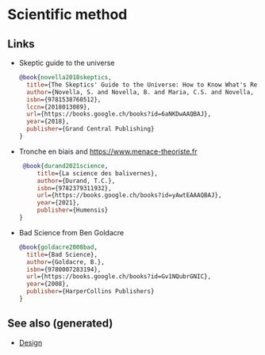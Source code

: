 # Scientific method

## Links

-   Skeptic guide to the universe

    ``` bibtex
    @book{novella2018skeptics,
      title={The Skeptics' Guide to the Universe: How to Know What's Really Real in a World Increasingly Full of Fake},
      author={Novella, S. and Novella, B. and Maria, C.S. and Novella, J. and Bernstein, E.},
      isbn={9781538760512},
      lccn={2018013089},
      url={https://books.google.ch/books?id=6aNKDwAAQBAJ},
      year={2018},
      publisher={Grand Central Publishing}
    }
    ```

-   Tronche en biais and <https://www.menace-theoriste.fr>

    ``` bibtex
     @book{durand2021science,
         title={La science des balivernes},
         author={Durand, T.C.},
         isbn={9782379311932},
         url={https://books.google.ch/books?id=yAwtEAAAQBAJ},
         year={2021},
         publisher={Humensis}
    }

    ```

-   Bad Science from Ben Goldacre

    ``` bibtex
    @book{goldacre2008bad,
      title={Bad Science},
      author={Goldacre, B.},
      isbn={9780007283194},
      url={https://books.google.ch/books?id=Gv1NQubrGNIC},
      year={2008},
      publisher={HarperCollins Publishers}
    }
    ```

## See also (generated)

-   [Design](./20200430190921-design.md)
